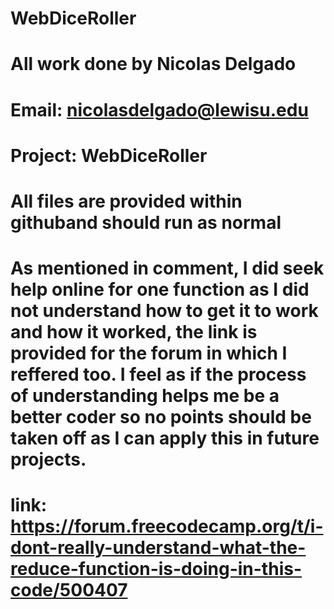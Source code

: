 # WebDiceRoller
# All work done by Nicolas Delgado
# Email: nicolasdelgado@lewisu.edu
# Project: WebDiceRoller
# All files are provided within githuband should run as normal
# As mentioned in comment, I did seek help online for one function as I did not understand how to get it to work and how it worked, the link is provided for the forum in which I reffered too. I feel as if the process of understanding helps me be a better coder so no points should be taken off as I can apply this in future projects.
# link: https://forum.freecodecamp.org/t/i-dont-really-understand-what-the-reduce-function-is-doing-in-this-code/500407